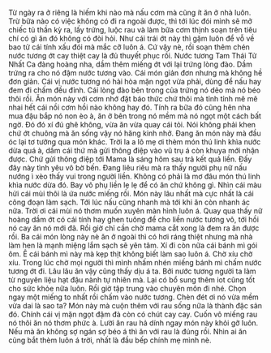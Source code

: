 Từ ngày ra ở riêng là hiếm khi nào mà nấu cơm mà cũng ít ăn ở nhà luôn. Trừ bữa nào có việc không có đi ra ngoài được, thì tới lúc đói mình sẽ mở chiếc tủ thần kỳ ra, lấy trứng, luộc rau và làm bữa cơm thịnh soạn trên tiêu chí có gì ăn đó không có đòi hỏi. Như cái trái ớt này thì gặm luôn để vỗ về bao tử cái tính xấu đói mà mắc cỡ luôn á. Cứ vậy nè, rồi soạn thêm chén nước tương ớt cay thiệt cay là đủ thuyết phục rồi. Nước tương Tam Thái Tử Nhất Ca đàng hoàng nha, dầm thêm miếng ớt với lại trứng lòng đào. Dầm trứng ra cho nó đậm nước tương vào. Cái món giản đơn nhưng mà không hề đơn giản. Cái vị nước tương nó hài hòa mặn ngọt vừa phải, dùng để nấu hay đem đi chấm đều đỉnh. Cái lòng đào bên trong của trứng nó dẻo mà nó béo thôi rồi. Ăn món này với cơm nhớ đặt báo thức chứ thôi mà tỉnh tỉnh mê mê nhai hết cái nồi cơm hồi nào không hay đó. Tính ra bữa đó cũng hên nha mua đậu bắp nó non èo à, ăn ở bên trong nó mềm mà nó ngọt một cách bất ngờ. Đó đó xí đú ghê không, vừa ăn vừa quay cái tỏi. Nói không phải khen chứ ớt chuông mà ăn sống vậy nó hăng kinh nhở. Đang ăn món này mà đầu óc lại tơ tưởng qua món khác. Trời la a lô mẹ ơi thèm món thú linh khìa nước dừa quá à, dầm cái thứ mà gửi thông điệp vào vũ trụ á còn khuya mới nhận được. Chứ gửi thông điệp tới Mama là sáng hôm sau trả kết quả liền. Đấy đây này tình yêu vô bờ bến. Đang liêu riêu mà ra thấy người phụ nữ nấu nướng ì xèo thấy vui trong người liền. Không có phải là mơ đâu món thú linh khìa nước dừa đó. Bay vô phụ liền lẹ lẹ để có ăn chứ không gì. Nhìn cái màu hửi cái mùi thôi là ứa nước miếng rồi. Món này lâu nhất mà cực nhất là cái công đoạn làm sạch. Tới lúc nấu cũng nhanh mà tới khi ăn còn nhanh ác nữa. Trời ơi cái mùi nó thơm muốn xuyên màn hình luôn á. Quay qua thấy nữ hoàng dầm ớt có cái tính hay ghen tuông để cho liền nước tương vô, tới hồi nó cay ăn nó mới đã. Rồi giờ chỉ cần chờ mama cắt xong là đem ra ăn được rồi. Ba cái món lòng này nè ăn ở ngoài thì có hơi ráng thiệt nhưng mà nhà làm hen là mạnh miệng lắm sạch sẽ yên tâm. Xí đi còn nữa cái bánh mì gói ôm. Ê cái bánh mì này mà kẹp thịt không biết làm sao luôn á. Chờ xíu chờ xíu. Trong lúc chờ mọi người thì mình nhấm nhén miếng bánh mì chấm nước tương ớt đi. Lâu lâu ăn vậy cũng thấy dịu á ta. Bởi nước tương người ta làm từ nguyên liệu hạt đậu nành tự nhiên mà. Lại có bổ sung thêm iot cũng tốt cho sức khỏe nữa luôn. Rồi giờ tập trung vào chuyên môn đi nhé. Chọn ngay một miếng to nhất rồi chấm vào nước tương. Chèn đét ơi nó vừa mềm vừa dai là sao ta? Món này mà cuộn thêm với rau sống nữa là thành đặc sản đó. Chính cái vị mặn ngọt đậm đà còn có chút cay cay. Cuốn vô miếng rau nó thôi ăn nó thơm phức à. Lười ăn rau hả dính ngay món này khỏi gỡ luôn. Nếu mà ăn không sợ ngán sợ béo á thì ăn với rau là đúng rồi. Nhìn ai ăn cũng bắt thèm luôn á trời, nhất là đầu bếp chính mẹ mình nè.